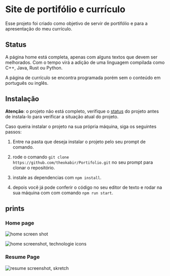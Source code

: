# Site de portifólio e currículo

Esse projeto foi criado como objetivo de servir de portifólio e para a apresentação do meu currículo.

## Status

A página home está completa, apenas com alguns textos que devem ser melhorados. Com o tempo virá a adição de uma linguagem compilada como C++, Java, Rust ou Python.

A página de currículo se encontra programada porém sem o conteúdo em português ou inglês.

## Instalação

 **Atenção**: o projeto não está completo, verifique o [status](#status) do projeto antes de instala-lo para verificar a situação atual do projeto.

Caso queira instalar o projeto na sua própria máquina, siga os seguintes passos:

1. Entre na pasta que deseja instalar o projeto pelo seu prompt de comando.

2. rode o comando `git clone https://github.com/theokabir/Portifolio.git` no seu prompt para clonar o repositório.

3. instale as dependencias com `npm install`.

4. depois você já pode conferir o código no seu editor de texto e rodar na sua máquina com com comando `npm run start`.

## prints

### Home page

![home screen shot](https://i.imgur.com/xigrqDd.png)

![home screenshot, technologie icons](https://i.imgur.com/OO1Vn2X.png)

### Resume Page

![resume screenshot, skretch](https://i.imgur.com/S020Mqd.png)
